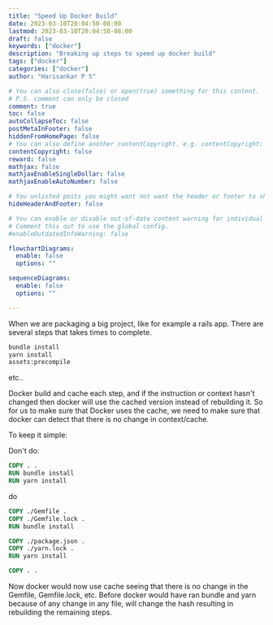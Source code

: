 ```yaml
---
title: "Speed Up Docker Build"
date: 2023-03-10T20:04:50-08:00
lastmod: 2023-03-10T20:04:50-08:00
draft: false
keywords: ["docker"]
description: "Breaking up steps to speed up docker build"
tags: ["docker"]
categories: ["docker"]
author: "Harisankar P S"

# You can also close(false) or open(true) something for this content.
# P.S. comment can only be closed
comment: true
toc: false
autoCollapseToc: false
postMetaInFooter: false
hiddenFromHomePage: false
# You can also define another contentCopyright. e.g. contentCopyright: "This is another copyright."
contentCopyright: false
reward: false
mathjax: false
mathjaxEnableSingleDollar: false
mathjaxEnableAutoNumber: false

# You unlisted posts you might want not want the header or footer to show
hideHeaderAndFooter: false

# You can enable or disable out-of-date content warning for individual post.
# Comment this out to use the global config.
#enableOutdatedInfoWarning: false

flowchartDiagrams:
  enable: false
  options: ""

sequenceDiagrams:
  enable: false
  options: ""

---
```


When we are packaging a big project, like for example a rails app. There are several steps that takes times to complete.

```sh
bundle install
yarn install
assets:precompile
```

etc..

Docker build and cache each step, and if the instruction or context hasn't changed then docker will use the cached version instead of rebuilding it.
So for us to make sure that Docker uses the cache, we need to make sure that docker can detect that there is no change in context/cache.


<!--more-->

To keep it simple:

Don't do:

```dockerfile
COPY . .
RUN bundle install
RUN yarn install
```

do

```dockerfile
COPY ./Gemfile .
COPY ./Gemfile.lock .
RUN bundle install

COPY ./package.json .
COPY ./yarn.lock .
RUN yarn install

COPY . .
```

Now docker would now use cache seeing that there is no change in the Gemfile, Gemfile.lock, etc. Before docker would have ran bundle and yarn because of any change in any file, will change the hash resulting in rebuilding the remaining steps.
